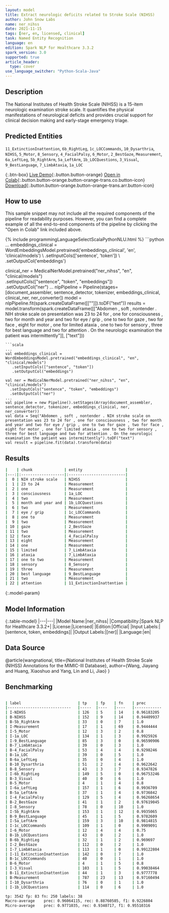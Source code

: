 ```yaml
---
layout: model
title: Extract neurologic deficits related to Stroke Scale (NIHSS)
author: John Snow Labs
name: ner_nihss
date: 2021-11-15
tags: [ner, en, licensed, clinical]
task: Named Entity Recognition
language: en
edition: Spark NLP for Healthcare 3.3.2
spark_version: 3.0
supported: true
article_header:
  type: cover
use_language_switcher: "Python-Scala-Java"
---
```


## Description

The National Institutes of Health Stroke Scale (NIHSS) is a 15-item neurologic examination stroke scale. It quantifies the physical manifestations of neurological deficits and provides crucial support for clinical decision making and early-stage emergency triage.

## Predicted Entities

`11_ExtinctionInattention`, `6b_RightLeg`, `1c_LOCCommands`, `10_Dysarthria`, `NIHSS`, `5_Motor`, `8_Sensory`, `4_FacialPalsy`, `6_Motor`, `2_BestGaze`, `Measurement`, `6a_LeftLeg`, `5b_RightArm`, `5a_LeftArm`, `1b_LOCQuestions`, `3_Visual`, `9_BestLanguage`, `7_LimbAtaxia`, `1a_LOC`

{:.btn-box}
[Live Demo](https://demo.johnsnowlabs.com/healthcare/NER_NIHSS/){:.button.button-orange}
[Open in Colab](https://colab.research.google.com/github/JohnSnowLabs/spark-nlp-workshop/blob/master/tutorials/Certification_Trainings/Healthcare/1.Clinical_Named_Entity_Recognition_Model.ipynb){:.button.button-orange.button-orange-trans.co.button-icon}
[Download](https://s3.amazonaws.com/auxdata.johnsnowlabs.com/clinical/models/ner_nihss_en_3.3.2_3.0_1636997459858.zip){:.button.button-orange.button-orange-trans.arr.button-icon}

## How to use

This sample snippet may not include all the required components of the pipeline for readability purposes. However, you can find a complete example of all the end-to-end components of the pipeline by clicking the "Open in Colab" link included above.




<div class="tabs-box" markdown="1">
{% include programmingLanguageSelectScalaPythonNLU.html %}
```python
...
embeddings_clinical = WordEmbeddingsModel.pretrained('embeddings_clinical', 'en', 'clinical/models') \
    .setInputCols(['sentence', 'token']) \
    .setOutputCol('embeddings')

clinical_ner = MedicalNerModel.pretrained("ner_nihss", "en", "clinical/models") \
  .setInputCols(["sentence", "token", "embeddings"]) \
  .setOutputCol("ner")
...
nlpPipeline = Pipeline(stages=[document_assembler, sentence_detector, tokenizer, embeddings_clinical,  clinical_ner, ner_converter])
model = nlpPipeline.fit(spark.createDataFrame([[""]]).toDF("text"))
results = model.transform(spark.createDataFrame([["Abdomen , soft , nontender . NIH stroke scale on presentation was 23 to 24 for , one for consciousness , two for month and year and two for eye / grip , one to two for gaze , two for face , eight for motor , one for limited ataxia , one to two for sensory , three for best language and two for attention . On the neurologic examination the patient was intermittently"]], ["text"]))
```
```scala
...
val embeddings_clinical = WordEmbeddingsModel.pretrained("embeddings_clinical", "en", "clinical/models")
   .setInputCols(["sentence", "token"])
   .setOutputCol("embeddings")

val ner = MedicalNerModel.pretrained("ner_nihss", "en", "clinical/models") 
  .setInputCols("sentence", "token", "embeddings")
  .setOutputCol("ner")
...
val pipeline = new Pipeline().setStages(Array(document_assembler, sentence_detector, tokenizer, embeddings_clinical, ner, ner_converter))
val data = Seq("Abdomen , soft , nontender . NIH stroke scale on presentation was 23 to 24 for , one for consciousness , two for month and year and two for eye / grip , one to two for gaze , two for face , eight for motor , one for limited ataxia , one to two for sensory , three for best language and two for attention . On the neurologic examination the patient was intermittently").toDF("text")
val result = pipeline.fit(data).transform(data)
```
</div>

## Results

```bash
|    | chunk              | entity                   |
|---:|:-------------------|:-------------------------|
|  0 | NIH stroke scale   | NIHSS                    |
|  1 | 23 to 24           | Measurement              |
|  2 | one                | Measurement              |
|  3 | consciousness      | 1a_LOC                   |
|  4 | two                | Measurement              |
|  5 | month and year and | 1b_LOCQuestions          |
|  6 | two                | Measurement              |
|  7 | eye / grip         | 1c_LOCCommands           |
|  8 | one to             | Measurement              |
|  9 | two                | Measurement              |
| 10 | gaze               | 2_BestGaze               |
| 11 | two                | Measurement              |
| 12 | face               | 4_FacialPalsy            |
| 13 | eight              | Measurement              |
| 14 | one                | Measurement              |
| 15 | limited            | 7_LimbAtaxia             |
| 16 | ataxia             | 7_LimbAtaxia             |
| 17 | one to two         | Measurement              |
| 18 | sensory            | 8_Sensory                |
| 19 | three              | Measurement              |
| 20 | best language      | 9_BestLanguage           |
| 21 | two                | Measurement              |
| 22 | attention          | 11_ExtinctionInattention |

```

{:.model-param}
## Model Information

{:.table-model}
|---|---|
|Model Name:|ner_nihss|
|Compatibility:|Spark NLP for Healthcare 3.3.2+|
|License:|Licensed|
|Edition:|Official|
|Input Labels:|[sentence, token, embeddings]|
|Output Labels:|[ner]|
|Language:|en|

## Data Source

@article{wangnational,
  title={National Institutes of Health Stroke Scale (NIHSS) Annotations for the MIMIC-III Database},
  author={Wang, Jiayang and Huang, Xiaoshuo and Yang, Lin and Li, Jiao}
}

## Benchmarking

```bash

| label                      	| tp  	| fp 	| fn 	| prec       	| rec        	| f1         	|
|----------------------------	|-----	|----	|----	|------------	|------------	|------------	|
| I-NIHSS                    	| 126 	| 5  	| 14 	| 0.96183205 	| 0.9        	| 0.92988926 	|
| B-NIHSS                    	| 152 	| 9  	| 14 	| 0.94409937 	| 0.91566265 	| 0.9296636  	|
| B-5b_RightArm              	| 33  	| 0  	| 7  	| 1.0        	| 0.825      	| 0.90410954 	|
| I-Measurement              	| 17  	| 1  	| 69 	| 0.9444444  	| 0.19767442 	| 0.3269231  	|
| I-5_Motor                  	| 12  	| 3  	| 2  	| 0.8        	| 0.85714287 	| 0.82758623 	|
| I-1a_LOC                   	| 134 	| 1  	| 3  	| 0.9925926  	| 0.9781022  	| 0.9852941  	|
| I-9_BestLanguage           	| 85  	| 3  	| 0  	| 0.96590906 	| 1.0        	| 0.982659   	|
| B-7_LimbAtaxia             	| 39  	| 0  	| 3  	| 1.0        	| 0.9285714  	| 0.9629629  	|
| B-4_FacialPalsy            	| 53  	| 4  	| 4  	| 0.9298246  	| 0.9298246  	| 0.9298246  	|
| B-1a_LOC                   	| 39  	| 0  	| 5  	| 1.0        	| 0.8863636  	| 0.939759   	|
| B-6a_LeftLeg               	| 35  	| 0  	| 4  	| 1.0        	| 0.8974359  	| 0.945946   	|
| B-10_Dysarthria            	| 51  	| 2  	| 4  	| 0.9622642  	| 0.92727274 	| 0.94444454 	|
| B-8_Sensory                	| 43  	| 3  	| 7  	| 0.9347826  	| 0.86       	| 0.8958333  	|
| I-6b_RightLeg              	| 149 	| 5  	| 0  	| 0.96753246 	| 1.0        	| 0.9834984  	|
| B-3_Visual                 	| 40  	| 0  	| 6  	| 1.0        	| 0.8695652  	| 0.9302325  	|
| B-5_Motor                  	| 4   	| 1  	| 4  	| 0.8        	| 0.5        	| 0.61538464 	|
| I-6a_LeftLeg               	| 157 	| 1  	| 6  	| 0.9936709  	| 0.9631902  	| 0.9781932  	|
| B-5a_LeftArm               	| 37  	| 1  	| 4  	| 0.9736842  	| 0.902439   	| 0.93670887 	|
| I-4_FacialPalsy            	| 129 	| 5  	| 4  	| 0.96268654 	| 0.9699248  	| 0.96629214 	|
| B-2_BestGaze               	| 41  	| 1  	| 2  	| 0.97619045 	| 0.95348835 	| 0.9647058  	|
| I-8_Sensory                	| 78  	| 0  	| 10 	| 1.0        	| 0.8863636  	| 0.939759   	|
| I-5b_RightArm              	| 153 	| 1  	| 12 	| 0.9935065  	| 0.92727274 	| 0.95924765 	|
| B-9_BestLanguage           	| 45  	| 1  	| 5  	| 0.9782609  	| 0.9        	| 0.9375     	|
| I-5a_LeftArm               	| 159 	| 3  	| 10 	| 0.9814815  	| 0.9408284  	| 0.96072507 	|
| I-1c_LOCCommands           	| 109 	| 1  	| 0  	| 0.9909091  	| 1.0        	| 0.9954338  	|
| I-6_Motor                  	| 12  	| 4  	| 4  	| 0.75       	| 0.75       	| 0.75       	|
| B-1b_LOCQuestions          	| 43  	| 0  	| 2  	| 1.0        	| 0.95555556 	| 0.97727275 	|
| B-6b_RightLeg              	| 32  	| 1  	| 2  	| 0.969697   	| 0.9411765  	| 0.9552239  	|
| I-2_BestGaze               	| 112 	| 0  	| 2  	| 1.0        	| 0.98245615 	| 0.99115044 	|
| I-7_LimbAtaxia             	| 113 	| 1  	| 0  	| 0.99122804 	| 1.0        	| 0.9955947  	|
| I-11_ExtinctionInattention 	| 142 	| 0  	| 7  	| 1.0        	| 0.95302016 	| 0.97594506 	|
| B-1c_LOCCommands           	| 40  	| 0  	| 1  	| 1.0        	| 0.9756098  	| 0.9876543  	|
| B-6_Motor                  	| 4   	| 1  	| 5  	| 0.8        	| 0.44444445 	| 0.57142854 	|
| I-3_Visual                 	| 103 	| 1  	| 5  	| 0.99038464 	| 0.9537037  	| 0.9716981  	|
| B-11_ExtinctionInattention 	| 44  	| 1  	| 3  	| 0.9777778  	| 0.9361702  	| 0.9565217  	|
| B-Measurement              	| 787 	| 23 	| 13 	| 0.97160494 	| 0.98375    	| 0.97763973 	|
| I-10_Dysarthria            	| 76  	| 0  	| 1  	| 1.0        	| 0.987013   	| 0.99346405 	|
| I-1b_LOCQuestions          	| 114 	| 0  	| 6  	| 1.0        	| 0.95       	| 0.9743589  	|

tp: 3542 fp: 83 fn: 250 labels: 38
Macro-average	 prec: 0.96064115, rec: 0.88760585, f1: 0.9226804
Micro-average	 prec: 0.9771035, rec: 0.9340717, f1: 0.95510316

```
